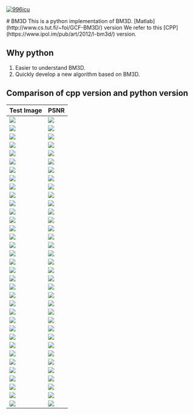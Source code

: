 <p>
  <a href="https://github.com/996icu/996.ICU/blob/master/LICENSE_CN">
    <img alt="996icu" src="https://img.shields.io/badge/license-NPL%20%28The%20996%20Prohibited%20License%29-blue.svg">
  </a>
</p>
# BM3D
This is a python implementation of BM3D.  
[Matlab](http://www.cs.tut.fi/~foi/GCF-BM3D/)   version  
We refer to this [CPP](https://www.ipol.im/pub/art/2012/l-bm3d/) version.

## Why python
1. Easier to understand BM3D.  
2. Quickly develop a new algorithm based on BM3D.

## Comparison of cpp version and python version


| Test Image  |   PSNR   |
| ----        |  ----    | 
| ![](test_data/image/Alley.png) | ![](result_compare/Alley.png) |
| ![](test_data/image/Baboon.png) | ![](result_compare/Baboon.png) |
| ![](test_data/image/barbara.png) | ![](result_compare/barbara.png) |
| ![](test_data/image/boat.png) | ![](result_compare/boat.png) |
| ![](test_data/image/Book.png) | ![](result_compare/Book.png) |
| ![](test_data/image/Building1.png) | ![](result_compare/Building1.png) |
| ![](test_data/image/Building2.png) | ![](result_compare/Building2.png) |
| ![](test_data/image/Cameraman.png) | ![](result_compare/Cameraman.png) |
| ![](test_data/image/Computer.png) | ![](result_compare/Computer.png) |
| ![](test_data/image/couple.png) | ![](result_compare/couple.png) |
| ![](test_data/image/Dice.png) | ![](result_compare/Dice.png) |
| ![](test_data/image/F16.png) | ![](result_compare/F16.png) |
| ![](test_data/image/fingerprint.png) | ![](result_compare/fingerprint.png) |
| ![](test_data/image/Flowers1.png) | ![](result_compare/Flowers1.png) |
| ![](test_data/image/Flowers2.png) | ![](result_compare/Flowers2.png) |
| ![](test_data/image/Gardens.png) | ![](result_compare/Gardens.png) |
| ![](test_data/image/Girl.png) | ![](result_compare/Girl.png) |
| ![](test_data/image/Hallway.png) | ![](result_compare/Hallway.png) |
| ![](test_data/image/hill.png) | ![](result_compare/hill.png) |
| ![](test_data/image/house.png) | ![](result_compare/house.png) |
| ![](test_data/image/Lena.png) | ![](result_compare/Lena.png) |
| ![](test_data/image/Man.png) | ![](result_compare/Man.png) |
| ![](test_data/image/Man1.png) | ![](result_compare/Man1.png) |
| ![](test_data/image/Man2.png) | ![](result_compare/Man2.png) |
| ![](test_data/image/montage.png) | ![](result_compare/montage.png) |
| ![](test_data/image/pentagon.png) | ![](result_compare/pentagon.png) |
| ![](test_data/image/peppers.png) | ![](result_compare/peppers.png) |
| ![](test_data/image/Plaza.png) | ![](result_compare/Plaza.png) |
| ![](test_data/image/Statue.png) | ![](result_compare/Statue.png) |
| ![](test_data/image/Street1.png) | ![](result_compare/Street1.png) |
| ![](test_data/image/Street2.png) | ![](result_compare/Street2.png) |
| ![](test_data/image/Traffic.png) | ![](result_compare/Traffic.png) |
| ![](test_data/image/Trees.png) | ![](result_compare/Trees.png) |
| ![](test_data/image/Valldemossa.png) | ![](result_compare/Valldemossa.png) |
| ![](test_data/image/Yard.png) | ![](result_compare/Yard.png) |


